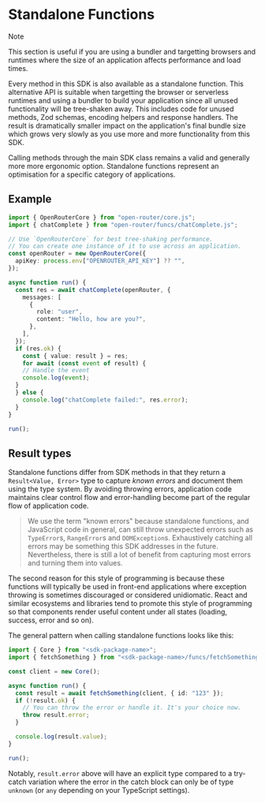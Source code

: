 # Standalone Functions

> [!NOTE]
> This section is useful if you are using a bundler and targetting browsers and
> runtimes where the size of an application affects performance and load times. 

Every method in this SDK is also available as a standalone function. This
alternative API is suitable when targetting the browser or serverless runtimes
and using a bundler to build your application since all unused functionality
will be tree-shaken away. This includes code for unused methods, Zod schemas,
encoding helpers and response handlers. The result is dramatically smaller
impact on the application's final bundle size which grows very slowly as you use
more and more functionality from this SDK.

Calling methods through the main SDK class remains a valid and generally more
more ergonomic option. Standalone functions represent an optimisation for a
specific category of applications.

## Example

```typescript
import { OpenRouterCore } from "open-router/core.js";
import { chatComplete } from "open-router/funcs/chatComplete.js";

// Use `OpenRouterCore` for best tree-shaking performance.
// You can create one instance of it to use across an application.
const openRouter = new OpenRouterCore({
  apiKey: process.env["OPENROUTER_API_KEY"] ?? "",
});

async function run() {
  const res = await chatComplete(openRouter, {
    messages: [
      {
        role: "user",
        content: "Hello, how are you?",
      },
    ],
  });
  if (res.ok) {
    const { value: result } = res;
    for await (const event of result) {
    // Handle the event
    console.log(event);
  }
  } else {
    console.log("chatComplete failed:", res.error);
  }
}

run();
```

## Result types

Standalone functions differ from SDK methods in that they return a
`Result<Value, Error>` type to capture _known errors_ and document them using
the type system. By avoiding throwing errors, application code maintains clear
control flow and error-handling become part of the regular flow of application
code.

> We use the term "known errors" because standalone functions, and JavaScript
> code in general, can still throw unexpected errors such as `TypeError`s,
> `RangeError`s and `DOMException`s. Exhaustively catching all errors may be
> something this SDK addresses in the future. Nevertheless, there is still a lot
> of benefit from capturing most errors and turning them into values.

The second reason for this style of programming is because these functions will
typically be used in front-end applications where exception throwing is
sometimes discouraged or considered unidiomatic. React and similar ecosystems
and libraries tend to promote this style of programming so that components
render useful content under all states (loading, success, error and so on).

The general pattern when calling standalone functions looks like this:

```typescript
import { Core } from "<sdk-package-name>";
import { fetchSomething } from "<sdk-package-name>/funcs/fetchSomething.js";

const client = new Core();

async function run() {
  const result = await fetchSomething(client, { id: "123" });
  if (!result.ok) {
    // You can throw the error or handle it. It's your choice now.
    throw result.error;
  }

  console.log(result.value);
}

run();
```

Notably, `result.error` above will have an explicit type compared to a try-catch
variation where the error in the catch block can only be of type `unknown` (or
`any` depending on your TypeScript settings).